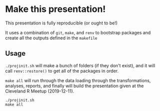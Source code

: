# Make this presentation!

This presentation is fully reproducible (or ought to be!)

It uses a combination of `git`, `make`, and `renv` to bootstrap packages and
create all the outputs defined in the `makefile`

## Usage 

`./projinit.sh` will make a bunch of folders (if they don't exist), and it will
call `renv::restore()` to get all of the packages in order.

`make all` will run through the data loading through the transformations,
analyses, reports, and finally will build the presentation given at the
Cleveland R Meetup (2019-12-11).

```shell
./projinit.sh
make all
```
